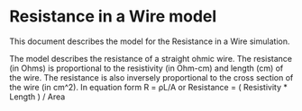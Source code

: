 # Resistance in a Wire model

This document describes the model for the Resistance in a Wire simulation.<br>

The model describes the resistance of a straight ohmic wire. The resistance (in Ohms) is proportional to the
resistivity (in Ohm-cm) and length (cm) of the wire.
The resistance is also inversely proportional to the cross section of the wire (in cm^2). In equation form
R = ρL/A or
Resistance = ( Resistivity * Length ) / Area
